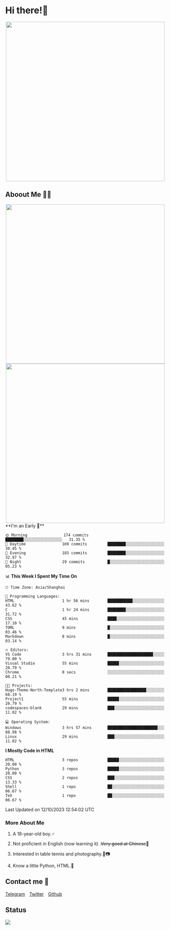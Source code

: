 # Hi there!🎉

<div align=center><img src="https://count.getloli.com/get/@Cicada000?theme=moebooru" width=500px></div>

## Aboout Me 👀💦

<div align=center>
<img src="https://github-readme-stats.vercel.app/api?username=Cicada000&show_icons=true&theme=tokyonight" width=500px>
<br>
<img src="https://github-readme-stats.vercel.app/api/top-langs/?username=Cicada000&show_icons=true&theme=tokyonight&layout=compact" width=500px>
</div>
<!--START_SECTION:waka-->
**I'm an Early 🐤** 

```text
🌞 Morning                174 commits         ████████░░░░░░░░░░░░░░░░░   31.35 % 
🌆 Daytime                169 commits         ████████░░░░░░░░░░░░░░░░░   30.45 % 
🌃 Evening                183 commits         ████████░░░░░░░░░░░░░░░░░   32.97 % 
🌙 Night                  29 commits          █░░░░░░░░░░░░░░░░░░░░░░░░   05.23 % 
```


📊 **This Week I Spent My Time On** 

```text
🕑︎ Time Zone: Asia/Shanghai

💬 Programming Languages: 
HTML                     1 hr 56 mins        ███████████░░░░░░░░░░░░░░   43.62 % 
C                        1 hr 24 mins        ████████░░░░░░░░░░░░░░░░░   31.72 % 
CSS                      45 mins             ████░░░░░░░░░░░░░░░░░░░░░   17.10 % 
TOML                     9 mins              █░░░░░░░░░░░░░░░░░░░░░░░░   03.46 % 
Markdown                 8 mins              █░░░░░░░░░░░░░░░░░░░░░░░░   03.14 % 

🔥 Editors: 
VS Code                  3 hrs 31 mins       ████████████████████░░░░░   79.00 % 
Visual Studio            55 mins             █████░░░░░░░░░░░░░░░░░░░░   20.79 % 
Chrome                   0 secs              ░░░░░░░░░░░░░░░░░░░░░░░░░   00.21 % 

🐱‍💻 Projects: 
Hugo-Theme-North-Template3 hrs 2 mins        █████████████████░░░░░░░░   68.19 % 
Project1                 55 mins             █████░░░░░░░░░░░░░░░░░░░░   20.79 % 
codespaces-blank         29 mins             ███░░░░░░░░░░░░░░░░░░░░░░   11.02 % 

💻 Operating System: 
Windows                  3 hrs 57 mins       ██████████████████████░░░   88.98 % 
Linux                    29 mins             ███░░░░░░░░░░░░░░░░░░░░░░   11.02 % 
```

**I Mostly Code in HTML** 

```text
HTML                     3 repos             █████░░░░░░░░░░░░░░░░░░░░   20.00 % 
Python                   3 repos             █████░░░░░░░░░░░░░░░░░░░░   20.00 % 
CSS                      2 repos             ███░░░░░░░░░░░░░░░░░░░░░░   13.33 % 
Shell                    1 repo              ██░░░░░░░░░░░░░░░░░░░░░░░   06.67 % 
TeX                      1 repo              ██░░░░░░░░░░░░░░░░░░░░░░░   06.67 % 
```




 Last Updated on 12/10/2023 12:54:02 UTC
<!--END_SECTION:waka-->

### More About Me

1. A 18-year-old boy.♂

2. Not proficient in English (now learning it) .~~Very good at Chinese~~🤣

3. Interested in table tennis and photography.🏓📷

4. Know a little Python, HTML.🐍


## Contact me 💬

[Telegram](https://t.me/CicadaLYW)&emsp;[Twitter](https://twitter.com/Cicada0001)&emsp;[Github](https://github.com/Cicada000)

## Status
<img src="https://weather-icon.journeyad.repl.co/@hangzhou?v=1" align="left">







